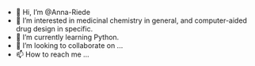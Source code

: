 - 👋 Hi, I’m @Anna-Riede
- 👀 I’m interested in medicinal chemistry in general, and computer-aided drug design in specific.
- 🌱 I’m currently learning Python.
- 💞️ I’m looking to collaborate on ...
- 📫 How to reach me ...

<!---
Anna-Riede/Anna-Riede is a ✨ special ✨ repository because its `README.md` (this file) appears on your GitHub profile.
You can click the Preview link to take a look at your changes.
--->
